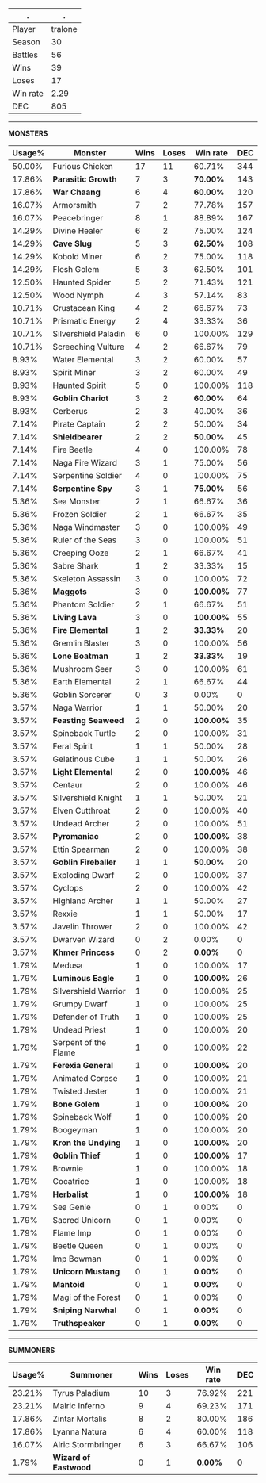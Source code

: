.|.
|-|-
Player|tralone
Season|30
Battles|56
Wins|39
Loses|17
Win rate|2.29
DEC|805

---
**MONSTERS**

Usage%|Monster|Wins|Loses|Win rate|DEC|
-|-|-|-|-|-|
50.00%|Furious Chicken|17|11|60.71%|344|
17.86%|**Parasitic Growth**|7|3|**70.00%**|143|
17.86%|**War Chaang**|6|4|**60.00%**|120|
16.07%|Armorsmith|7|2|77.78%|157|
16.07%|Peacebringer|8|1|88.89%|167|
14.29%|Divine Healer|6|2|75.00%|124|
14.29%|**Cave Slug**|5|3|**62.50%**|108|
14.29%|Kobold Miner|6|2|75.00%|118|
14.29%|Flesh Golem|5|3|62.50%|101|
12.50%|Haunted Spider|5|2|71.43%|121|
12.50%|Wood Nymph|4|3|57.14%|83|
10.71%|Crustacean King|4|2|66.67%|73|
10.71%|Prismatic Energy|2|4|33.33%|36|
10.71%|Silvershield Paladin|6|0|100.00%|129|
10.71%|Screeching Vulture|4|2|66.67%|79|
8.93%|Water Elemental|3|2|60.00%|57|
8.93%|Spirit Miner|3|2|60.00%|49|
8.93%|Haunted Spirit|5|0|100.00%|118|
8.93%|**Goblin Chariot**|3|2|**60.00%**|64|
8.93%|Cerberus|2|3|40.00%|36|
7.14%|Pirate Captain|2|2|50.00%|34|
7.14%|**Shieldbearer**|2|2|**50.00%**|45|
7.14%|Fire Beetle|4|0|100.00%|78|
7.14%|Naga Fire Wizard|3|1|75.00%|56|
7.14%|Serpentine Soldier|4|0|100.00%|75|
7.14%|**Serpentine Spy**|3|1|**75.00%**|56|
5.36%|Sea Monster|2|1|66.67%|36|
5.36%|Frozen Soldier|2|1|66.67%|35|
5.36%|Naga Windmaster|3|0|100.00%|49|
5.36%|Ruler of the Seas|3|0|100.00%|51|
5.36%|Creeping Ooze|2|1|66.67%|41|
5.36%|Sabre Shark|1|2|33.33%|15|
5.36%|Skeleton Assassin|3|0|100.00%|72|
5.36%|**Maggots**|3|0|**100.00%**|77|
5.36%|Phantom Soldier|2|1|66.67%|51|
5.36%|**Living Lava**|3|0|**100.00%**|55|
5.36%|**Fire Elemental**|1|2|**33.33%**|20|
5.36%|Gremlin Blaster|3|0|100.00%|56|
5.36%|**Lone Boatman**|1|2|**33.33%**|19|
5.36%|Mushroom Seer|3|0|100.00%|61|
5.36%|Earth Elemental|2|1|66.67%|44|
5.36%|Goblin Sorcerer|0|3|0.00%|0|
3.57%|Naga Warrior|1|1|50.00%|20|
3.57%|**Feasting Seaweed**|2|0|**100.00%**|35|
3.57%|Spineback Turtle|2|0|100.00%|31|
3.57%|Feral Spirit|1|1|50.00%|28|
3.57%|Gelatinous Cube|1|1|50.00%|26|
3.57%|**Light Elemental**|2|0|**100.00%**|46|
3.57%|Centaur|2|0|100.00%|46|
3.57%|Silvershield Knight|1|1|50.00%|21|
3.57%|Elven Cutthroat|2|0|100.00%|40|
3.57%|Undead Archer|2|0|100.00%|51|
3.57%|**Pyromaniac**|2|0|**100.00%**|38|
3.57%|Ettin Spearman|2|0|100.00%|38|
3.57%|**Goblin Fireballer**|1|1|**50.00%**|20|
3.57%|Exploding Dwarf|2|0|100.00%|37|
3.57%|Cyclops|2|0|100.00%|42|
3.57%|Highland Archer|1|1|50.00%|27|
3.57%|Rexxie|1|1|50.00%|17|
3.57%|Javelin Thrower|2|0|100.00%|42|
3.57%|Dwarven Wizard|0|2|0.00%|0|
3.57%|**Khmer Princess**|0|2|**0.00%**|0|
1.79%|Medusa|1|0|100.00%|17|
1.79%|**Luminous Eagle**|1|0|**100.00%**|26|
1.79%|Silvershield Warrior|1|0|100.00%|25|
1.79%|Grumpy Dwarf|1|0|100.00%|25|
1.79%|Defender of Truth|1|0|100.00%|25|
1.79%|Undead Priest|1|0|100.00%|20|
1.79%|Serpent of the Flame|1|0|100.00%|22|
1.79%|**Ferexia General**|1|0|**100.00%**|20|
1.79%|Animated Corpse|1|0|100.00%|21|
1.79%|Twisted Jester|1|0|100.00%|21|
1.79%|**Bone Golem**|1|0|**100.00%**|20|
1.79%|Spineback Wolf|1|0|100.00%|20|
1.79%|Boogeyman|1|0|100.00%|20|
1.79%|**Kron the Undying**|1|0|**100.00%**|20|
1.79%|**Goblin Thief**|1|0|**100.00%**|17|
1.79%|Brownie|1|0|100.00%|18|
1.79%|Cocatrice|1|0|100.00%|18|
1.79%|**Herbalist**|1|0|**100.00%**|18|
1.79%|Sea Genie|0|1|0.00%|0|
1.79%|Sacred Unicorn|0|1|0.00%|0|
1.79%|Flame Imp|0|1|0.00%|0|
1.79%|Beetle Queen|0|1|0.00%|0|
1.79%|Imp Bowman|0|1|0.00%|0|
1.79%|**Unicorn Mustang**|0|1|**0.00%**|0|
1.79%|**Mantoid**|0|1|**0.00%**|0|
1.79%|Magi of the Forest|0|1|0.00%|0|
1.79%|**Sniping Narwhal**|0|1|**0.00%**|0|
1.79%|**Truthspeaker**|0|1|**0.00%**|0|

---
**SUMMONERS**

Usage%|Summoner|Wins|Loses|Win rate|DEC|
-|-|-|-|-|-|
23.21%|Tyrus Paladium|10|3|76.92%|221|
23.21%|Malric Inferno|9|4|69.23%|171|
17.86%|Zintar Mortalis|8|2|80.00%|186|
17.86%|Lyanna Natura|6|4|60.00%|118|
16.07%|Alric Stormbringer|6|3|66.67%|106|
1.79%|**Wizard of Eastwood**|0|1|**0.00%**|0|
